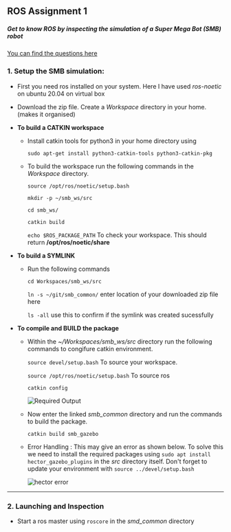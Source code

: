 ## ROS Assignment 1

##### Get to know ROS by inspecting the simulation of a Super Mega Bot (SMB) robot

[You can find the questions here](https://ethz.ch/content/dam/ethz/special-interest/mavt/robotics-n-intelligent-systems/rsl-dam/ROS2021/lec1/Exercise%20Session%201.pdf)

### 1. Setup the SMB simulation:

- First you need ros installed on your system. Here I have used *ros-noetic* on ubuntu 20.04 on virtual box

- Download the zip file. Create a _Workspace_ directory in your home. (makes it organised)

- **To build a CATKIN workspace**
    - Install catkin tools for python3 in your home directory using
   
      `sudo apt-get install python3-catkin-tools python3-catkin-pkg`
  
    - To build the workspace run the following commands in the _Workspace_ directory.

      `source /opt/ros/noetic/setup.bash`
      
      `mkdir -p ~/smb_ws/src`
      
      `cd smb_ws/`
      
      `catkin build`

      `echo $ROS_PACKAGE_PATH` To check your workspace. This should return __/opt/ros/noetic/share__

- **To build a SYMLINK**
    - Run the following commands
      
      `cd Workspaces/smb_ws/src`

      `ln -s ~/git/smb_common/` enter location of your downloaded zip file here

      `ls -all` use this to confirm if the symlink was created sucessfully
      
- **To compile and BUILD the package**
    - Within the *~/Workspaces/smb_ws/src* directory run the following commands to congifure catkin environment.
    
      `source devel/setup.bash` To source your workspace.

      `source /opt/ros/noetic/setup.bash` To source ros

      `catkin config`

      ![Required Output](configout.png)

    - Now enter the linked *smb_common* directory and run the commands to build the package.

      `catkin build smb_gazebo`

    - Error Handling :
      This may give an error as shown below. To solve this we need to install the required packages using `sudo apt install hector_gazebo_plugins` in the *src* directory itself. Don't forget to update your environment with `source ../devel/setup.bash`
             
       ![hector error](error1.png)

--------------------------

### 2. Launching and Inspection

- Start a ros master using `roscore` in the *smd_common* directory

